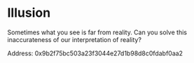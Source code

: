 # Illusion

Sometimes what you see is far from reality. Can you solve this inaccurateness of our interpretation of reality?

Address: 0x9b2f75bc503a23f3044e27d1b98d8c0fdabf0aa2
